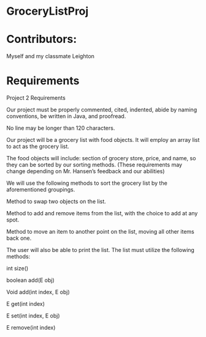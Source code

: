 # GroceryListProj
# Contributors:
Myself and my classmate Leighton 
# Requirements 
Project 2 Requirements


Our project must be properly commented, cited, indented, abide by naming conventions, be written in Java, and proofread. 

No line may be longer than 120 characters. 

Our project will be a grocery list with food objects. It will employ an array list to act as the grocery list.

The food objects will include: section of grocery store, price, and name, so they can be sorted by our sorting methods. (These requirements may change depending on Mr. Hansen’s feedback and our abilities)

We will use the following methods to sort the grocery list by the aforementioned groupings. 

Method to swap two objects on the list. 

Method to add and remove items from the list, with the choice to add at any spot. 

Method to move an item to another point on the list, moving all other items back one.

The user will also be able to print the list. The list must utilize the following methods:

int size()

boolean add(E obj)

Void add(int index, E obj)

E get(int index)

E set(int index, E obj)

E remove(int index) 


